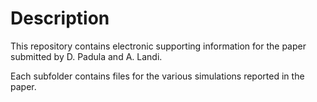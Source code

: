 Description
===========
This repository contains electronic supporting information for the
paper submitted by D. Padula and A. Landi.

Each subfolder contains files for the various simulations reported
in the paper.
